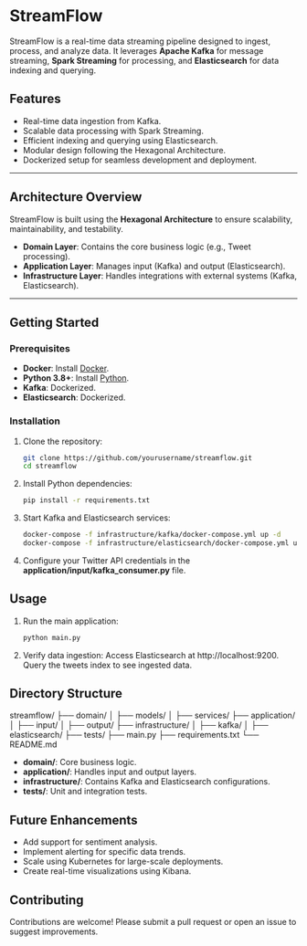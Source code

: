 # StreamFlow

StreamFlow is a real-time data streaming pipeline designed to ingest, process, and analyze data. It leverages **Apache Kafka** for message streaming, **Spark Streaming** for processing, and **Elasticsearch** for data indexing and querying.

## Features
- Real-time data ingestion from Kafka.
- Scalable data processing with Spark Streaming.
- Efficient indexing and querying using Elasticsearch.
- Modular design following the Hexagonal Architecture.
- Dockerized setup for seamless development and deployment.

---

## Architecture Overview

StreamFlow is built using the **Hexagonal Architecture** to ensure scalability, maintainability, and testability.

- **Domain Layer**: Contains the core business logic (e.g., Tweet processing).
- **Application Layer**: Manages input (Kafka) and output (Elasticsearch).
- **Infrastructure Layer**: Handles integrations with external systems (Kafka, Elasticsearch).

---

## Getting Started

### Prerequisites
- **Docker**: Install [Docker](https://www.docker.com/).
- **Python 3.8+**: Install [Python](https://www.python.org/).
- **Kafka**: Dockerized.
- **Elasticsearch**: Dockerized.

### Installation

1. Clone the repository:
   ```bash
   git clone https://github.com/yourusername/streamflow.git
   cd streamflow

2. Install Python dependencies:
   ```bash
   pip install -r requirements.txt

3. Start Kafka and Elasticsearch services:
   ```bash
   docker-compose -f infrastructure/kafka/docker-compose.yml up -d
   docker-compose -f infrastructure/elasticsearch/docker-compose.yml up -d

5. Configure your Twitter API credentials in the **application/input/kafka_consumer.py** file.

## Usage
1. Run the main application:
   ```bash
   python main.py

2. Verify data ingestion:
   Access Elasticsearch at http://localhost:9200.
   Query the tweets index to see ingested data.

## Directory Structure
streamflow/
├── domain/
│   ├── models/
│   ├── services/
├── application/
│   ├── input/
│   ├── output/
├── infrastructure/
│   ├── kafka/
│   ├── elasticsearch/
├── tests/
├── main.py
├── requirements.txt
└── README.md

- **domain/**: Core business logic.
- **application/**: Handles input and output layers.
- **infrastructure/**: Contains Kafka and Elasticsearch configurations.
- **tests/**: Unit and integration tests.

## Future Enhancements
- Add support for sentiment analysis.
- Implement alerting for specific data trends.
- Scale using Kubernetes for large-scale deployments.
- Create real-time visualizations using Kibana.

## Contributing
   Contributions are welcome! Please submit a pull request or open an issue to suggest improvements.
